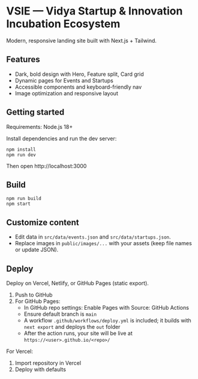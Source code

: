 # VSIE — Vidya Startup & Innovation Incubation Ecosystem

Modern, responsive landing site built with Next.js + Tailwind.

## Features
- Dark, bold design with Hero, Feature split, Card grid
- Dynamic pages for Events and Startups
- Accessible components and keyboard-friendly nav
- Image optimization and responsive layout

## Getting started

Requirements: Node.js 18+

Install dependencies and run the dev server:

```pwsh
npm install
npm run dev
```

Then open http://localhost:3000

## Build

```pwsh
npm run build
npm start
```

## Customize content
- Edit data in `src/data/events.json` and `src/data/startups.json`.
- Replace images in `public/images/...` with your assets (keep file names or update JSON).

## Deploy
Deploy on Vercel, Netlify, or GitHub Pages (static export).

1. Push to GitHub
2. For GitHub Pages:
	- In GitHub repo settings: Enable Pages with Source: GitHub Actions
	- Ensure default branch is `main`
	- A workflow `.github/workflows/deploy.yml` is included; it builds with `next export` and deploys the `out` folder
	- After the action runs, your site will be live at `https://<user>.github.io/<repo>/`

For Vercel:
1. Import repository in Vercel
2. Deploy with defaults
